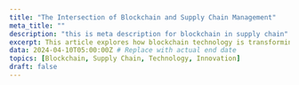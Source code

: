 ```yaml
---
title: "The Intersection of Blockchain and Supply Chain Management"
meta_title: ""
description: "this is meta description for blockchain in supply chain"
excerpt: This article explores how blockchain technology is transforming supply chain management by enhancing transparency and efficiency.
data: 2024-04-10T05:00:00Z # Replace with actual end date
topics: [Blockchain, Supply Chain, Technology, Innovation]
draft: false
---
```

